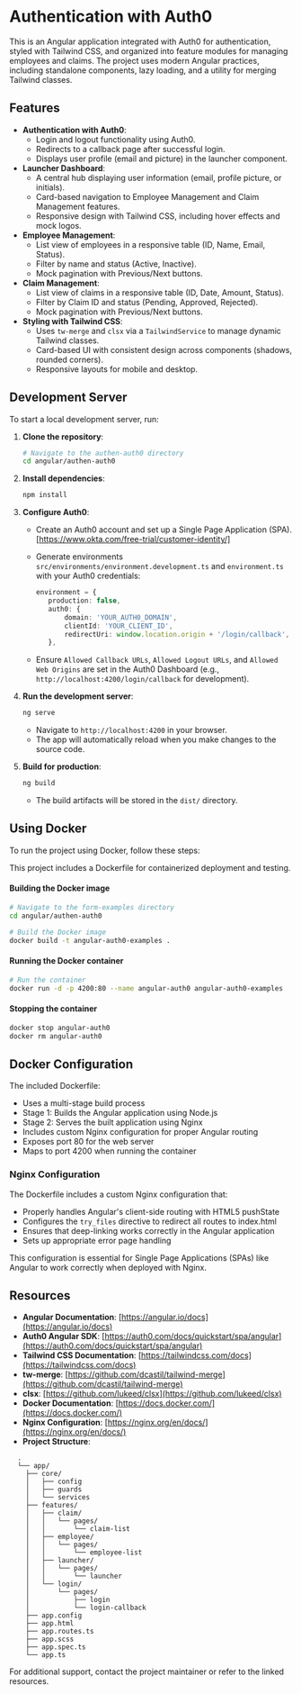 # Authentication with Auth0

This is an Angular application integrated with Auth0 for authentication, styled with Tailwind CSS, and organized into feature modules for managing employees and claims. The project uses modern Angular practices, including standalone components, lazy loading, and a utility for merging Tailwind classes.

## Features

- **Authentication with Auth0**:
  - Login and logout functionality using Auth0.
  - Redirects to a callback page after successful login.
  - Displays user profile (email and picture) in the launcher component.
- **Launcher Dashboard**:
  - A central hub displaying user information (email, profile picture, or initials).
  - Card-based navigation to Employee Management and Claim Management features.
  - Responsive design with Tailwind CSS, including hover effects and mock logos.
- **Employee Management**:
  - List view of employees in a responsive table (ID, Name, Email, Status).
  - Filter by name and status (Active, Inactive).
  - Mock pagination with Previous/Next buttons.
- **Claim Management**:
  - List view of claims in a responsive table (ID, Date, Amount, Status).
  - Filter by Claim ID and status (Pending, Approved, Rejected).
  - Mock pagination with Previous/Next buttons.
- **Styling with Tailwind CSS**:
  - Uses `tw-merge` and `clsx` via a `TailwindService` to manage dynamic Tailwind classes.
  - Card-based UI with consistent design across components (shadows, rounded corners).
  - Responsive layouts for mobile and desktop.

## Development Server

To start a local development server, run:

1. **Clone the repository**:

   ```bash
   # Navigate to the authen-auth0 directory
   cd angular/authen-auth0
   ```

2. **Install dependencies**:

   ```bash
   npm install
   ```

3. **Configure Auth0**:
   - Create an Auth0 account and set up a Single Page Application (SPA).
     [https://www.okta.com/free-trial/customer-identity/]
   - Generate environments `src/environments/environment.development.ts` and `environment.ts` with your Auth0 credentials:

     ```typescript
     environment = {
        production: false,
        auth0: {
            domain: 'YOUR_AUTH0_DOMAIN',
            clientId: 'YOUR_CLIENT_ID',
            redirectUri: window.location.origin + '/login/callback',
        },

     ```

   - Ensure `Allowed Callback URLs`, `Allowed Logout URLs`, and `Allowed Web Origins` are set in the Auth0 Dashboard (e.g., `http://localhost:4200/login/callback` for development).

4. **Run the development server**:

   ```bash
   ng serve
   ```

   - Navigate to `http://localhost:4200` in your browser.
   - The app will automatically reload when you make changes to the source code.

5. **Build for production**:

   ```bash
   ng build
   ```

   - The build artifacts will be stored in the `dist/` directory.

## Using Docker

To run the project using Docker, follow these steps:

This project includes a Dockerfile for containerized deployment and testing.

#### Building the Docker image

```bash
# Navigate to the form-examples directory
cd angular/authen-auth0

# Build the Docker image
docker build -t angular-auth0-examples .
```

#### Running the Docker container

```bash
# Run the container
docker run -d -p 4200:80 --name angular-auth0 angular-auth0-examples
```

#### Stopping the container

```bash
docker stop angular-auth0
docker rm angular-auth0
```

## Docker Configuration

The included Dockerfile:

- Uses a multi-stage build process
- Stage 1: Builds the Angular application using Node.js
- Stage 2: Serves the built application using Nginx
- Includes custom Nginx configuration for proper Angular routing
- Exposes port 80 for the web server
- Maps to port 4200 when running the container

### Nginx Configuration

The Dockerfile includes a custom Nginx configuration that:

- Properly handles Angular's client-side routing with HTML5 pushState
- Configures the `try_files` directive to redirect all routes to index.html
- Ensures that deep-linking works correctly in the Angular application
- Sets up appropriate error page handling

This configuration is essential for Single Page Applications (SPAs) like Angular to work correctly when deployed with Nginx.

## Resources

- **Angular Documentation**: [https://angular.io/docs](https://angular.io/docs)
- **Auth0 Angular SDK**: [https://auth0.com/docs/quickstart/spa/angular](https://auth0.com/docs/quickstart/spa/angular)
- **Tailwind CSS Documentation**: [https://tailwindcss.com/docs](https://tailwindcss.com/docs)
- **tw-merge**: [https://github.com/dcastil/tailwind-merge](https://github.com/dcastil/tailwind-merge)
- **clsx**: [https://github.com/lukeed/clsx](https://github.com/lukeed/clsx)
- **Docker Documentation**: [https://docs.docker.com/](https://docs.docker.com/)
- **Nginx Configuration**: [https://nginx.org/en/docs/](https://nginx.org/en/docs/)
- **Project Structure**:

```
  .
  └── app/
    ├── core/
    │   ├── config
    │   ├── guards
    │   └── services
    ├── features/
    │   ├── claim/
    │   │   └── pages/
    │   │       └── claim-list
    │   ├── employee/
    │   │   └── pages/
    │   │       └── employee-list
    │   ├── launcher/
    │   │   └── pages/
    │   │       └── launcher
    │   └── login/
    │       └── pages/
    │           ├── login
    │           └── login-callback
    ├── app.config
    ├── app.html
    ├── app.routes.ts
    ├── app.scss
    ├── app.spec.ts
    └── app.ts
```

For additional support, contact the project maintainer or refer to the linked resources.
